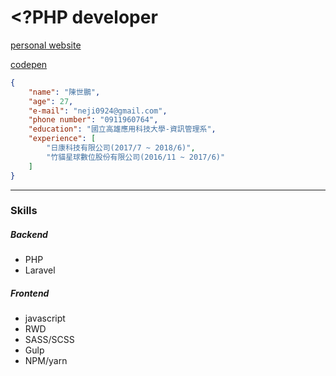 # <?PHP developer
[personal website](https://neji0924.github.io)

[codepen](https://codepen.io/neji0924)


```json
{
    "name": "陳世鵬",
    "age": 27,
    "e-mail": "neji0924@gmail.com",
    "phone number": "0911960764",
    "education": "國立高雄應用科技大學-資訊管理系",
    "experience": [
        "日康科技有限公司(2017/7 ~ 2018/6)",
        "竹貓星球數位股份有限公司(2016/11 ~ 2017/6)"
    ]
}
```
---

### Skills
##### Backend
- PHP
- Laravel
##### Frontend
- javascript
- RWD
- SASS/SCSS
- Gulp
- NPM/yarn
